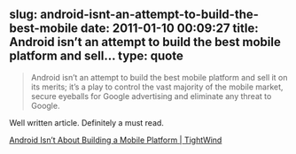 slug: android-isnt-an-attempt-to-build-the-best-mobile
date: 2011-01-10 00:09:27
title: Android isn’t an attempt to build the best mobile platform and sell...
type: quote
---

> Android isn’t an attempt to build the best mobile platform and sell it on its merits; it’s a play to control the vast majority of the mobile market, secure eyeballs for Google advertising and eliminate any threat to Google.

Well written article. Definitely a must read.

 [Android Isn’t About Building a Mobile Platform | TightWind](http://www.tightwind.net/2011/01/android-isnt-about-building-a-mobile-platform/)
